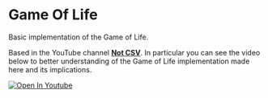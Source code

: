# Game Of Life
Basic implementation of the Game of Life.

Based in the YouTube channel [**Not CSV**](https://www.youtube.com/c/NotCSV/videos). In particular you can see the video below to better understanding of the Game of Life implementation made here and its implications.

[![Open In Youtube](https://raw.githubusercontent.com/Santiasco/GameOfLife/master/bin/Hora_12_programando_el_juego_de_la_vida.png)](https://youtu.be/xgZuW6Jz5dc)
